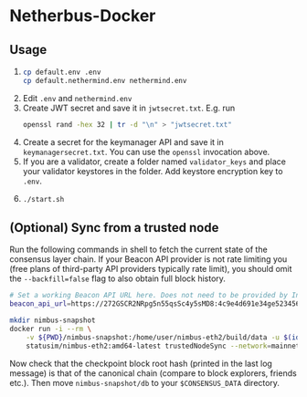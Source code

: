 # Netherbus-Docker

## Usage

1. ```sh
   cp default.env .env
   cp default.nethermind.env nethermind.env
   ```
1. Edit `.env` and `nethermind.env`
1. Create JWT secret and save it in `jwtsecret.txt`. E.g. run
   ```sh
   openssl rand -hex 32 | tr -d "\n" > "jwtsecret.txt"
   ```
1. Create a secret for the keymanager API and save it in `keymanagersecret.txt`. You can use the `openssl` invocation above.
1. If you are a validator, create a folder named `validator_keys` and place your validator keystores in the folder. Add keystore encryption key to `.env`.
1. ```sh
   ./start.sh
   ```

## (Optional) Sync from a trusted node

Run the following commands in shell to fetch the current state of the consensus layer chain.
If your Beacon API provider is not rate limiting you (free plans of third-party API providers typically rate limit),
you should omit the `--backfill=false` flag to also obtain full block history.

```sh
# Set a working Beacon API URL here. Does not need to be provided by Infura
beacon_api_url=https://272GSCR2NRpg5n55qsSc4y5sMD8:4c9e4d691e34ge523456bb29f3e0332f@eth2-beacon-mainnet.infura.io

mkdir nimbus-snapshot
docker run -i --rm \
    -v ${PWD}/nimbus-snapshot:/home/user/nimbus-eth2/build/data -u $(id -u):$(id -g) \
    statusim/nimbus-eth2:amd64-latest trustedNodeSync --network=mainnet --data-dir=/home/user/nimbus-eth2/build/data --trusted-node-url=${beacon_api_url} --backfill=false
```

Now check that the checkpoint block root hash (printed in the last log message) is that of the canonical chain (compare to block explorers, friends etc.).
Then move `nimbus-snapshot/db` to your `$CONSENSUS_DATA` directory.
